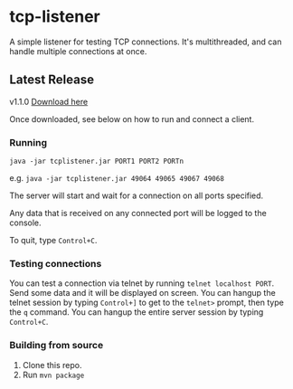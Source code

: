 # tcp-listener

A simple listener for testing TCP connections. It's multithreaded, and can handle multiple connections at once.

## Latest Release

v1.1.0 [Download here](https://github.com/steveswinsburg/tcp-listener/releases/download/1.1.0/tcplistener.jar)

Once downloaded, see below on how to run and connect a client.

### Running

`java -jar tcplistener.jar PORT1 PORT2 PORTn`

e.g. `java -jar tcplistener.jar 49064 49065 49067 49068`

The server will start and wait for a connection on all ports specified.

Any data that is received on any connected port will be logged to the console.

To quit, type `Control+C`.

### Testing connections

You can test a connection via telnet by running `telnet localhost PORT`. Send some data and it will be displayed on screen.
You can hangup the telnet session by typing `Control+]` to get to the `telnet>` prompt, then type the `q` command.
You can hangup the entire server session by typing `Control+C`.

### Building from source

1. Clone this repo.
2. Run `mvn package`



